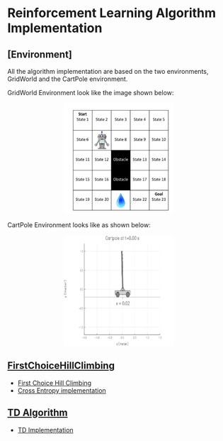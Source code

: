 # Reinforcement Learning Algorithm Implementation

## [Environment]

All the algorithm implementation are based on the two environments, GridWorld and the CartPole environment.

GridWorld Environment look like the image shown below:

<div align="center"><img src="image/GridWorld.png" width="250" height="250"> </div>

CartPole Environment looks like as shown below:

<div align="center"><img src="image/cartpole.gif" width="250" height="250"> </div>

## [FirstChoiceHillClimbing](https://github.com/imraviagrawal/Reinforcement-Learning-Implementation/tree/master/FirstChoiceHillClimbing)
* [First Choice Hill Climbing](https://people.cs.umass.edu/~pthomas/courses/CMPSCI_687_Fall2018/687_F18_main.pdf) <br/>
* [Cross Entropy implementation](https://hal.archives-ouvertes.fr/hal-00738463/document)



## [TD Algorithm](https://github.com/imraviagrawal/Reinforcement-Learning-Implementation/tree/master/TD%20Algorithm)
* [TD Implementation](https://en.wikipedia.org/wiki/Temporal_difference_learning)


